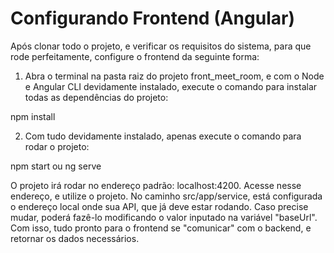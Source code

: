 # Configurando Frontend (Angular)
Após clonar todo o projeto, e verificar os requisitos do sistema, para que rode perfeitamente, configure o frontend da seguinte forma:
1.	Abra o terminal na pasta raiz do projeto front_meet_room, e com o Node e Angular CLI devidamente instalado, execute o comando para instalar todas as dependências do projeto:

npm install

2.	Com tudo devidamente instalado, apenas execute o comando para rodar o projeto:

npm start ou ng serve

O projeto irá rodar no endereço padrão: localhost:4200. Acesse nesse endereço, e utilize o projeto. No caminho src/app/service, está configurada o endereço local onde sua API, que já deve estar rodando. Caso precise mudar, poderá fazê-lo modificando o valor inputado na variável "baseUrl". Com isso, tudo pronto para o frontend se "comunicar" com o backend, e retornar os dados necessários.

